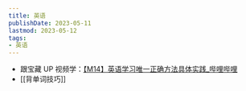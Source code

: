```yaml
---
title: 英语
publishDate: 2023-05-11
lastmod: 2023-05-12
tags:
- 英语
---
```


- 跟宝藏 UP 视频学：[【M14】英语学习唯一正确方法具体实践_哔哩哔哩](https://www.bilibili.com/video/BV1PN411c7Bx/?share_source=copy_web)
- [[背单词技巧]]
